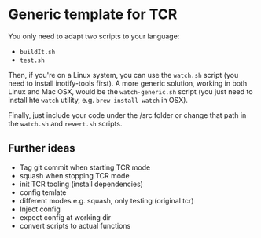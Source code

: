 # Generic template for TCR

You only need to adapt two scripts to your language:
* `buildIt.sh`
* `test.sh`

Then, if you're on a Linux system, you can use the `watch.sh` script (you need to install inotify-tools first). A more generic solution, working in both Linux and Mac OSX, would be the `watch-generic.sh` script (you just need to install hte `watch` utility, e.g. `brew install watch` in OSX).

Finally, just include your code under the /src folder or change that path in the `watch.sh` and `revert.sh` scripts.

## Further ideas

* Tag git commit when starting TCR mode
* squash when stopping TCR mode
* init TCR tooling (install dependencies)
* config temlate
* different modes e.g. squash, only testing (original tcr)
* Inject config
* expect config at working dir
* convert scripts to actual functions
